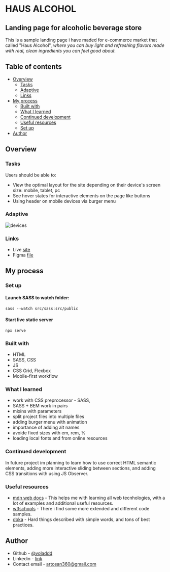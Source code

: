 # HAUS ALCOHOL

## Landing page for alcoholic beverage store

This is a sample landing page i have maded for e-commerce market that called "Haus Alcohol", _where you can buy light and refreshing flavors made with real, clean ingredients you can feel good about._

## Table of contents

- [Overview](#overview)
  - [Tasks](#tasks)
  - [Adaptive](#adaptive)
  - [Links](#links)
- [My process](#my-process)
  - [Built with](#built-with)
  - [What I learned](#what-i-learned)
  - [Continued development](#continued-development)
  - [Useful resources](#useful-resources)
  - [Set up](#set-up)
- [Author](#author)

## Overview

### Tasks

Users should be able to:

- View the optimal layout for the site depending on their device's screen size: mobile, tablet, pc
- See hover states for interactive elements on the page like buttons
- Using header on mobile devices via burger menu

### Adaptive

![devices](./overview/devices.png)

### Links

- Live [site](https://voladdd.github.io/lgp-haus-alcohol/)
- Figma [file](https://www.figma.com/file/cS3zuwFzFcTpgVnKPwLgHh/Haus?node-id=0%3A1)

## My process

### Set up

#### Launch SASS to watch folder:

`sass --watch src/sass:src/public`

#### Start live static server

`npx serve`

### Built with

- HTML
- SASS, CSS
- JS
- CSS Grid, Flexbox
- Mobile-first workflow

### What I learned

- work with CSS preprocessor - SASS,
- SASS + BEM work in pairs
- mixins with parameters
- split project files into multiple files
- adding burger menu with animation
- importance of adding alt names
- avoide fixed sizes with em, rem, %
- loading local fonts and from online resources

### Continued development

In future project im planning to learn how to use correct HTML semantic elements, adding more interactive sliding between sections, and adding CSS transitions with using JS Observer.

### Useful resources

- [mdn web docs](https://developer.mozilla.org/) - This helps me with learning all web tecnhologies, with a lot of examples and additional useful resources.
- [w3schools](https://www.w3schools.com/) - There i find some more extended and different code samples.
- [doka](https://doka.guide/) - Hard things described with simple words, and tons of best practices.

## Author

- Github - [@voladdd](https://github.com/voladdd)
- Linkedin - [link](https://www.linkedin.com/in/vlad-selivanov-190725212/)
- Contact email - artosan360@gmail.com
